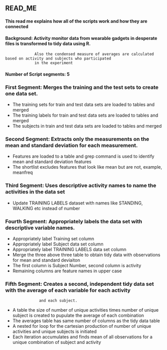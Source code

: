 ## READ_ME
#### This read me explains how all of the scripts work and how they are connected
#### Background: Activity monitor data from wearable gadgets in desperate files is transformed to tidy data using R.
                 Also the condensed measure of averages are calculated based on activity and subjects who participated
                 in the experiment

#### Number of Script segments: 5

### First Segment: Merges the training and the test sets to create one data set.

- The training sets for train and test data sets are loaded to tables and merged
- The training labels for train and test data sets are loaded to tables and merged
- The subjects in train and test data sets are loaded to tables and merged

### Second Segment: Extracts only the measurements on the mean and standard deviation for each measurement. 

- Features are loaded to a table and grep command is used to identify mean and standard deviation features
- The shortlist excludes features that look like mean but are not, example, meanfreq


### Third Segment: Uses descriptive activity names to name the activities in the data set
- Update TRAINING LABELS dataset with names like STANDING, WALKING etc instead of number


### Fourth Segment: Appropriately labels the data set with descriptive variable names. 
- Appropriately label Training set column
- Appropriately label Subject data set column
- Appropriately label TRAINING LABELS data set column
- Merge the three above three table to obtain tidy data with observations for mean and standard deviaiton
- The first column is Subject Number, second column is activity
- Remaining columns are feature names in upper case

### Fifth Segment: Creates a second, independent tidy data set with the average of each variable for each activity
                   and each subject. 
- A table the size of number of unique activities times number of unique subject is created to pupulate the average of     each combination
- The averages table has same number of columns as the tidy data table
- A nested for loop for the cartesian production of number of unique activities and unique subjects is initiated
- Each iteration accumulates and finds mean of all observations for a unique combination of subject and activity




